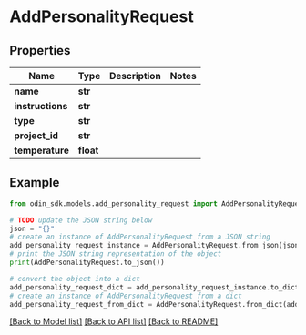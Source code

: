 # AddPersonalityRequest


## Properties

Name | Type | Description | Notes
------------ | ------------- | ------------- | -------------
**name** | **str** |  | 
**instructions** | **str** |  | 
**type** | **str** |  | 
**project_id** | **str** |  | 
**temperature** | **float** |  | 

## Example

```python
from odin_sdk.models.add_personality_request import AddPersonalityRequest

# TODO update the JSON string below
json = "{}"
# create an instance of AddPersonalityRequest from a JSON string
add_personality_request_instance = AddPersonalityRequest.from_json(json)
# print the JSON string representation of the object
print(AddPersonalityRequest.to_json())

# convert the object into a dict
add_personality_request_dict = add_personality_request_instance.to_dict()
# create an instance of AddPersonalityRequest from a dict
add_personality_request_from_dict = AddPersonalityRequest.from_dict(add_personality_request_dict)
```
[[Back to Model list]](../README.md#documentation-for-models) [[Back to API list]](../README.md#documentation-for-api-endpoints) [[Back to README]](../README.md)


